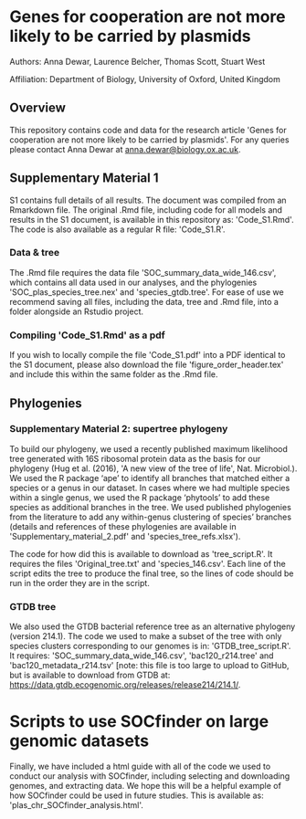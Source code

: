 # Genes for cooperation are not more likely to be carried by plasmids
Authors: Anna Dewar, Laurence Belcher, Thomas Scott, Stuart West

Affiliation: Department of Biology, University of Oxford, United Kingdom

## Overview
This repository contains code and data for the research article 'Genes for cooperation are not more likely to be carried by plasmids'. For any queries please contact Anna Dewar at anna.dewar@biology.ox.ac.uk.

## Supplementary Material 1

S1 contains full details of all results. The document was compiled from an Rmarkdown file. The original .Rmd file, including code for all models and results in the S1 document, is available in this repository as: 'Code_S1.Rmd'. The code is also available as a regular R file: 'Code_S1.R'.

### Data & tree
The .Rmd file requires the data file 'SOC_summary_data_wide_146.csv', which contains all data used in our analyses, and the phylogenies 'SOC_plas_species_tree.nex' and 'species_gtdb.tree'. For ease of use we recommend saving all files, including the data, tree and .Rmd file, into a folder alongside an Rstudio project. 

### Compiling 'Code_S1.Rmd' as a pdf
If you wish to locally compile the file 'Code_S1.pdf' into a PDF identical to the S1 document, please also download the file 'figure_order_header.tex' and include this within the same folder as the .Rmd file.

## Phylogenies
### Supplementary Material 2: supertree phylogeny
To build our phylogeny, we used a recently published maximum likelihood tree generated with 16S ribosomal protein data as the basis for our phylogeny (Hug et al. (2016), 'A new view of the tree of life', Nat. Microbiol.). We used the R package ‘ape’ to identify all branches that matched either a species or a genus in our dataset. In cases where we had multiple species within a single genus, we used the R package ‘phytools’ to add these species as additional branches in the tree. We used published phylogenies from the literature to add any within-genus clustering of species’ branches (details and references of these phylogenies are available in 'Supplementary_material_2.pdf' and 'species_tree_refs.xlsx').

The code for how did this is available to download as 'tree_script.R'. It requires the files 'Original_tree.txt' and 'species_146.csv'. Each line of the script edits the tree to produce the final tree, so the lines of code should be run in the order they are in the script.

### GTDB tree
We also used the GTDB bacterial reference tree as an alternative phylogeny (version 214.1). The code we used to make a subset of the tree with only species clusters corresponding to our genomes is in: 'GTDB_tree_script.R'. It requires: 'SOC_summary_data_wide_146.csv', 'bac120_r214.tree' and 'bac120_metadata_r214.tsv' [note: this file is too large to upload to GitHub, but is available to download from GTDB at: https://data.gtdb.ecogenomic.org/releases/release214/214.1/.

# Scripts to use SOCfinder on large genomic datasets
Finally, we have included a html guide with all of the code we used to conduct our analysis with SOCfinder, including selecting and downloading genomes, and extracting data. We hope this will be a helpful example of how SOCfinder could be used in future studies. This is available as: 'plas_chr_SOCfinder_analysis.html'.
